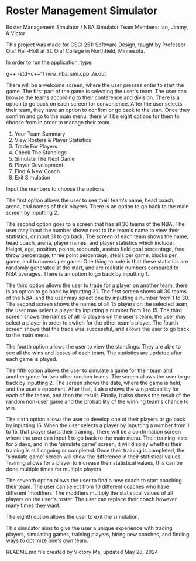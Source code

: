 # Roster Management Simulator

Roster Management Simulator / NBA Simulator
Team Members: Ian, Jimmy, & Victor

This project was made for CSCI 251: Software Design, taught by Professor Olaf Hall-Holt at St. Olaf College in Northfield, Minnesota.

In order to run the application, type:

g++ -std=c++11 new_nba_sim.cpp 
./a.out

There will be a welcome screen, where the user presses enter to start the game.
The first part of the game is selecting the user's team.
The user can browse the teams according to their conference and division.
There is a option to go back on each screen for convenience.
After the user selects their team, they have an option to confirm or go back to the start.
Once they confirm and go to the main menu, there will be eight options for them to choose from in order to manage their team.

1) Your Team Summary
2) View Rosters & Player Statistics
3) Trade For Players
4) Check The Standings
5) Simulate The Next Game
6) Player Development 
7) Find A New Coach
8) Exit Simulation

Input the numbers to choose the options.

The first option allows the user to see their team's name, head coach, arena, and names of their players.
There is an option to go back to the main screen by inputting 2.

The second option goes to a screen that has all 30 teams of the NBA.
The user may input the number shown next to the team's name to view their statistics, or input 31 to go back.
The screen of each team shows the name, head coach, arena, player names, and player statistics which include:
Height, age, position, points, rebounds, assists field goal percentage, free throw percentage, 
three point percentage, steals per game, blocks per game, and turnovers per game.
One thing to note is that these statistics are randomly generated at the start, and are realistic numbers compared to NBA averages.
There is an option to go back by inputting 1.

The third option allows the user to trade for a player on another team, there is an option to go back by inputting 31.
The first screen shows all 30 teams of the NBA, and the user may select one by inputting a number from 1 to 30.
The second screen shows the names of all 15 players on the selected team, the user may select a player by inputting a number from 1 to 15.
The third screen shows the names of all 15 players on the user's team, the user may select a player in order to switch for the other team's player.
The fourth screen shows that the trade was successful, and allows the user to go back to the main menu.

The fourth option allows the user to view the standings. 
They are able to see all the wins and losses of each team.
The statistics are updated after each game is played.

The fifth option allows the user to simulate a game for their team and another game for two other random teams.
The screen allows the user to go back by inputting 2.
The screen shows the date, where the game is held, and the user's opponent.
After that, it also shows the win probability for each of the teams, and then the result.
Finally, it also shows the result of the random non-user game and the probability of the winning team's chance to win.

The sixth option allows the user to develop one of their players or go back by inputting 16.
When the user selects a player by inputting a number from 1 to 15, that player starts their training.
There will be a confirmation screen where the user can input 1 to go back to the main menu.
Their training lasts for 5 days, and in the 'simulate game' screen, it will display whether their training is still ongoing or completed.
Once their training is completed, the 'simulate game' screen will show the difference in their statistical values.
Training allows for a player to increase their statistical values, this can be done multiple times for multiple players.

The seventh option allows the user to find a new coach to start coaching their team.
The user can select from 10 different coaches who have different 'modifiers'
The modifiers multiply the statistical values of all players on the user's roster.
The user can replace their coach however many times they want.

The eighth option allows the user to exit the simulation.

This simulator aims to give the user a unique experience with trading players, simulating games, training players, hiring new coaches, and finding ways to optimize one's own team.

README.md file created by Victory Ma, updated May 28, 2024
